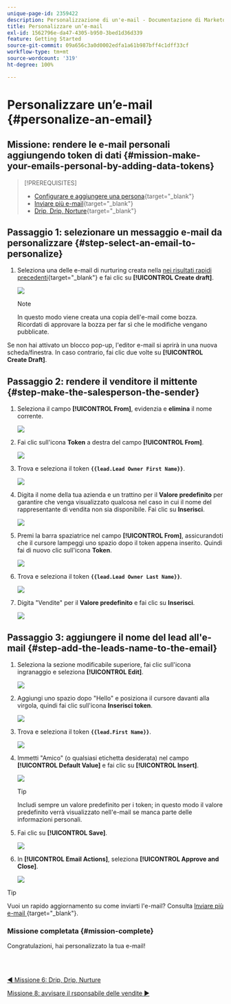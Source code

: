 ```yaml
---
unique-page-id: 2359422
description: Personalizzazione di un'e-mail - Documentazione di Marketo - Documentazione del prodotto
title: Personalizzare un’e-mail
exl-id: 1562796e-da47-4305-b950-3bed1d36d339
feature: Getting Started
source-git-commit: 09a656c3a0d0002edfa1a61b987bff4c1dff33cf
workflow-type: tm+mt
source-wordcount: '319'
ht-degree: 100%

---
```


# Personalizzare un’e-mail {#personalize-an-email}

## Missione: rendere le e-mail personali aggiungendo token di dati {#mission-make-your-emails-personal-by-adding-data-tokens}

>[!PREREQUISITES]
>
>* [Configurare e aggiungere una persona](/help/marketo/getting-started/quick-wins/get-set-up-and-add-a-person.md){target="_blank"}
>* [Inviare più e-mail](/help/marketo/getting-started/quick-wins/send-an-email.md){target="_blank"}
>* [Drip, Drip, Norture](/help/marketo/getting-started/quick-wins/drip-drip-nurture.md){target="_blank"}

## Passaggio 1: selezionare un messaggio e-mail da personalizzare {#step-select-an-email-to-personalize}

1. Seleziona una delle e-mail di nurturing creata nella [nei risultati rapidi precedenti](/help/marketo/getting-started/quick-wins/drip-drip-nurture.md){target="_blank"} e fai clic su **[!UICONTROL Create draft]**.

   ![](assets/personalize-an-email-1.png)

   >[!NOTE]
   >
   >In questo modo viene creata una copia dell&#39;e-mail come bozza. Ricordati di approvare la bozza per far sì che le modifiche vengano pubblicate.

Se non hai attivato un blocco pop-up, l&#39;editor e-mail si aprirà in una nuova scheda/finestra. In caso contrario, fai clic due volte su **[!UICONTROL Create Draft]**.

## Passaggio 2: rendere il venditore il mittente {#step-make-the-salesperson-the-sender}

1. Seleziona il campo **[!UICONTROL From]**, evidenzia e **elimina** il nome corrente.

   ![](assets/personalize-an-email-2.png)

1. Fai clic sull&#39;icona **Token** a destra del campo **[!UICONTROL From]**.

   ![](assets/personalize-an-email-3.png)

1. Trova e seleziona il token **`{{lead.Lead Owner First Name}}`**.

   ![](assets/personalize-an-email-4.png)

1. Digita il nome della tua azienda e un trattino per il **Valore predefinito** per garantire che venga visualizzato qualcosa nel caso in cui il nome del rappresentante di vendita non sia disponibile. Fai clic su **Inserisci**.

   ![](assets/personalize-an-email-5.png)

1. Premi la barra spaziatrice nel campo **[!UICONTROL From]**, assicurandoti che il cursore lampeggi uno spazio dopo il token appena inserito. Quindi fai di nuovo clic sull&#39;icona **Token**.

   ![](assets/personalize-an-email-6.png)

1. Trova e seleziona il token **`{{lead.Lead Owner Last Name}}`**.

   ![](assets/personalize-an-email-7.png)

1. Digita &quot;Vendite&quot; per il **Valore predefinito** e fai clic su **Inserisci**.

   ![](assets/personalize-an-email-8.png)

## Passaggio 3: aggiungere il nome del lead all&#39;e-mail {#step-add-the-leads-name-to-the-email}

1. Seleziona la sezione modificabile superiore, fai clic sull&#39;icona ingranaggio e seleziona **[!UICONTROL Edit]**.

   ![](assets/personalize-an-email-9.png)

1. Aggiungi uno spazio dopo &quot;Hello&quot; e posiziona il cursore davanti alla virgola, quindi fai clic sull&#39;icona **Inserisci token**.

   ![](assets/personalize-an-email-10.png)

1. Trova e seleziona il token **`{{lead.First Name}}`**.

   ![](assets/personalize-an-email-11.png)

1. Immetti &quot;Amico&quot; (o qualsiasi etichetta desiderata) nel campo **[!UICONTROL Default Value]** e fai clic su **[!UICONTROL Insert]**.

   ![](assets/personalize-an-email-12.png)

   >[!TIP]
   >
   >Includi sempre un valore predefinito per i token; in questo modo il valore predefinito verrà visualizzato nell&#39;e-mail se manca parte delle informazioni personali.

1. Fai clic su **[!UICONTROL Save]**.

   ![](assets/personalize-an-email-13.png)

1. In **[!UICONTROL Email Actions]**, seleziona **[!UICONTROL Approve and Close]**.

   ![](assets/personalize-an-email-14.png)

>[!TIP]
>
>Vuoi un rapido aggiornamento su come inviarti l&#39;e-mail? Consulta [Inviare più e-mail ](/help/marketo/getting-started/quick-wins/send-an-email.md){target="_blank"}.

### Missione completata {#mission-complete}

Congratulazioni, hai personalizzato la tua e-mail!

<br> 

[◄ Missione 6: Drip, Drip, Nurture](/help/marketo/getting-started/quick-wins/drip-drip-nurture.md)

[Missione 8: avvisare il rsponsabile delle vendite ►](/help/marketo/getting-started/quick-wins/alert-the-sales-rep.md)
